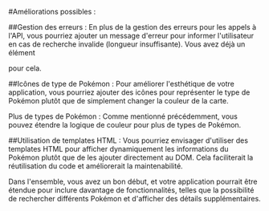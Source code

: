 #Améliorations possibles :


##Gestion des erreurs : 
En plus de la gestion des erreurs pour les appels à l'API, vous pourriez ajouter un message d'erreur pour informer l'utilisateur en cas de recherche invalide (longueur insuffisante). Vous avez déjà un élément <p class="infoText"> pour cela.

##Icônes de type de Pokémon : 
Pour améliorer l'esthétique de votre application, vous pourriez ajouter des icônes pour représenter le type de Pokémon plutôt que de simplement changer la couleur de la carte.

Plus de types de Pokémon : 
Comme mentionné précédemment, vous pouvez étendre la logique de couleur pour plus de types de Pokémon.

##Utilisation de templates HTML : 
Vous pourriez envisager d'utiliser des templates HTML pour afficher dynamiquement les informations du Pokémon plutôt que de les ajouter directement au DOM. Cela faciliterait la réutilisation du code et améliorerait la maintenabilité.

Dans l'ensemble, vous avez un bon début, et votre application pourrait être étendue pour inclure davantage de fonctionnalités, telles que la possibilité de rechercher différents Pokémon et d'afficher des détails supplémentaires.